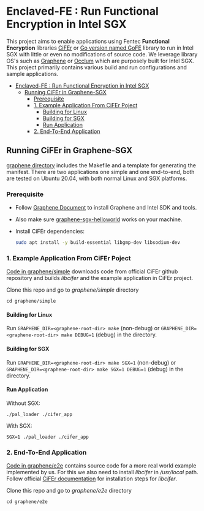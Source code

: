 # Enclaved-FE : Run Functional Encryption in Intel SGX

This project aims to enable applications using Fentec **Functional Encryption** libraries [CiFEr](https://github.com/fentec-project/CiFEr) or [Go version named GoFE](https://github.com/fentec-project/gofe) library to run in Intel SGX with little or even no modifications of source code. We leverage library OS's such as [Graphene](https://github.com/oscarlab/graphene) or [Occlum](https://github.com/occlum/occlum) which are purposely built for Intel SGX. This project primarily contains various build and run configurations and sample applications. 

<!-- toc -->
- [Enclaved-FE : Run Functional Encryption in Intel SGX](#enclaved-fe--run-functional-encryption-in-intel-sgx)
  - [Running CiFEr in Graphene-SGX](#running-cifer-in-graphene-sgx)
    - [Prerequisite](#prerequisite)
    - [1. Example Application From CiFEr Poject](#1-example-application-from-cifer-poject)
      - [Building for Linux](#building-for-linux)
      - [Building for SGX](#building-for-sgx)
      - [Run Application](#run-application)
    - [2. End-To-End Application](#2-end-to-end-application)
<!-- tocstop -->

## Running CiFEr in Graphene-SGX
[graphene directory](graphene) includes the Makefile and a template for generating the manifest. There are two applications one simple and one end-to-end, both are tested on Ubuntu 20.04, with both normal Linux and SGX platforms.

### Prerequisite
- Follow [Graphene Document](https://graphene.readthedocs.io/en/latest/quickstart.html) to install Graphene and Intel SDK and tools.
- Also make sure [graphene-sgx-helloworld](https://graphene.readthedocs.io/en/latest/quickstart.html#quick-start-with-sgx-support) works on your machine.

- Install CiFEr dependencies:
    ```sh
    sudo apt install -y build-essential libgmp-dev libsodium-dev
    ```

### 1. Example Application From CiFEr Poject
[Code in graphene/simple](graphene/simple) downloads code from official CiFEr github repository and builds *libcifer* and the example application in CiFEr project.

Clone this repo and go to *graphene/simple* directory
  ```
  cd graphene/simple
  ```

#### Building for Linux

Run `GRAPHENE_DIR=<graphene-root-dir> make` (non-debug) or `GRAPHENE_DIR=<graphene-root-dir> make DEBUG=1` (debug) in the directory.

#### Building for SGX

Run `GRAPHENE_DIR=<graphene-root-dir> make SGX=1` (non-debug) or `GRAPHENE_DIR=<graphene-root-dir> make SGX=1 DEBUG=1` (debug) in the directory.

#### Run Application

Without SGX:
  ```
  ./pal_loader ./cifer_app
  ```

With SGX:
  ```
  SGX=1 ./pal_loader ./cifer_app
  ```
### 2. End-To-End Application
[Code in graphene/e2e](graphene/e2e) contains source code for a more real world example implemented by us. For this we also need to install *libcifer* in */usr/local* path. Follow official [CiFEr documentation](https://github.com/fentec-project/CiFEr) for installation steps for *libcifer*.

Clone this repo and go to *graphene/e2e* directory
  ```
  cd graphene/e2e
  ```

